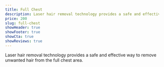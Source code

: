 ```yaml
---
title: Full Chest
description: Laser hair removal technology provides a safe and effective way to remove unwanted hair from the full chest area.
price: 200
slug: full-chest
showHeader: true
showFooter: true
showCta: true
showReviews: true
---
```


Laser hair removal technology provides a safe and effective way to remove unwanted hair from the full chest area.
